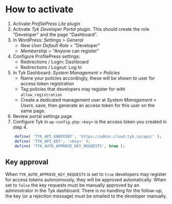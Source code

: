 # How to activate

1. Activate *ProfilePress Lite* plugin
2. Activate *Tyk Developer Portal* plugin. This should create the role "Developer" and the page "Dashboard".
3. In WordPress: *Settings > General*
	* *New User Default Role* = "Developer"
	* *Membership* = "Anyone can register"
4. Configure ProfilePress settings:
	* Redirections / Login: Dashboard
	* Redirections / Logout: Log In
5. In Tyk Dashboard: *System Management > Policies*
	* Name your policies accordingly, these will be shown to user for access token registration
	* Tag policies that developers may register for with `allow_registration`
	* Create a dedicated management user at *System Management > Users*, save, then generate an access
	token for this user on the same page.
6. Review portal settings page
7. Configure Tyk in `wp-config.php`:
`<key>` is the access token you created in step 4.
```php
    define( 'TYK_API_ENDPOINT', 'https://admin.cloud.tyk.io/api/' );
    define( 'TYK_API_KEY', '<key>' );
    define( 'TYK_AUTO_APPROVE_KEY_REQUESTS', true );
```

## Key approval
When `TYK_AUTO_APPROVE_KEY_REQUESTS` is set to `true` developers may register for access tokens autonomously, they will be approved automatically. When set to `false` the key requests must be manually approved by an administrator in the Tyk dashboard. There is no handling for the follow-up, the key (or a rejection message) must be emailed to the developer manually.
